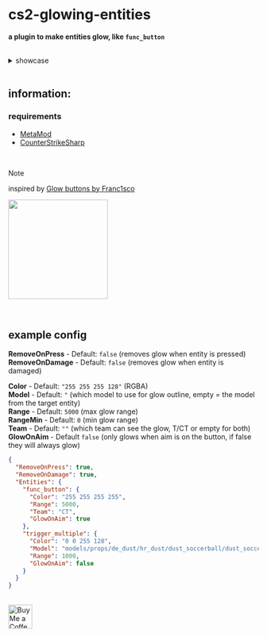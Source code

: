 # cs2-glowing-entities

**a plugin to make entities glow, like `func_button`**

<br>

<details>
	<summary>showcase</summary>
	https://github.com/user-attachments/assets/c14285c7-c337-485f-80d1-c937d9706ce9
</details>

<br>

## information:

### requirements

- [MetaMod](https://github.com/alliedmodders/metamod-source)
- [CounterStrikeSharp](https://github.com/roflmuffin/CounterStrikeSharp)

<br>

> [!NOTE]
> inspired by [Glow buttons by Franc1sco](https://forums.alliedmods.net/showthread.php?p=2408999)

<img src="https://github.com/user-attachments/assets/53e486cc-8da4-45ab-bc6e-eb38145aba36" height="200px"> <br>

<br>

## example config

**RemoveOnPress** - Default: `false` (removes glow when entity is pressed) <br>
**RemoveOnDamage** - Default: `false` (removes glow when entity is damaged) <br>

**Color** - Default: `"255 255 255 128"` (RGBA) <br>
**Model** - Default: `"` (which model to use for glow outline, empty = the model from the target entity) <br>
**Range** - Default: `5000` (max glow range) <br>
**RangeMin** - Default: `0` (min glow range) <br>
**Team** - Default: `""` (which team can see the glow, T/CT or empty for both) <br>
**GlowOnAim** - Default `false` (only glows when aim is on the button, if false they will always glow) <br>

```json
{
  "RemoveOnPress": true,
  "RemoveOnDamage": true,
  "Entities": {
    "func_button": {
      "Color": "255 255 255 255",
      "Range": 5000,
      "Team": "CT",
      "GlowOnAim": true
    },
    "trigger_multiple": {
      "Color": "0 0 255 128",
      "Model": "models/props/de_dust/hr_dust/dust_soccerball/dust_soccer_ball001.vmdl",
      "Range": 1000,
      "GlowOnAim": false
    }
  }
}
```

<br> <a href='https://ko-fi.com/exkludera' target='_blank'><img src='https://cdn.ko-fi.com/cdn/kofi5.png' height='48px' alt='Buy Me a Coffee at ko-fi.com' /></a>
